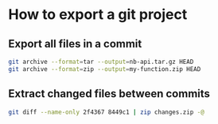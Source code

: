 # How to export a git project

## Export all files in a commit

```sh
git archive --format=tar --output=nb-api.tar.gz HEAD
git archive --format=zip --output=my-function.zip HEAD
```


## Extract changed files between commits

```sh
git diff --name-only 2f4367 8449c1 | zip changes.zip -@
```
